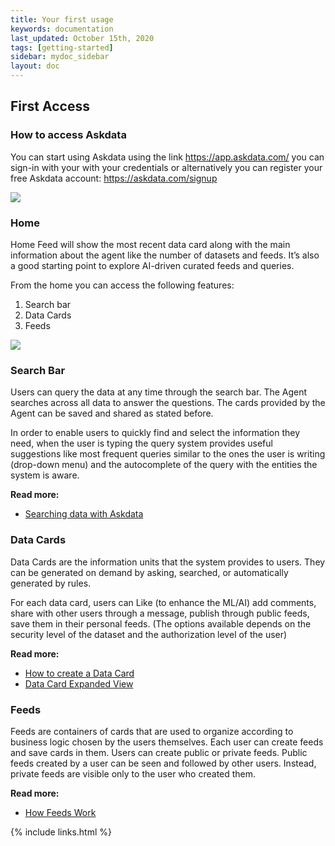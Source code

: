 ```yaml
---
title: Your first usage
keywords: documentation
last_updated: October 15th, 2020
tags: [getting-started]
sidebar: mydoc_sidebar
layout: doc
--- 
```


## First Access

### How to access Askdata

You can start using Askdata using the link <https://app.askdata.com/> you can sign-in with your with your credentials or alternatively you can register your free Askdata account: <https://askdata.com/signup>

![](https://uploads-ssl.webflow.com/5dff758010bfa7356f98e395/5f589d3235072a1e57b3b54e_9ApI7IibWWtz5IJBWMLOZtKqd6SKjps5vHmH0-VuWY6tS_Jb7QKPqPOmNxSJKYILnOtC_HtuUaPSi_zxSTvFY2Recz_W6akmUKUep9PlsAzm039h6btyi5F5U_j2ycnz5wPhEQE9.png)

### Home

Home Feed will show the most recent data card along with the main information about the agent like the number of datasets and feeds. It’s also a good starting point to explore AI-driven curated feeds and queries.

From the home you can access the following features:

1. Search bar
2. Data Cards
3. Feeds

![](media/your-first-usage_main.png)

### Search Bar

Users can query the data at any time through the search bar. The Agent searches across all data to answer the questions. The cards provided by the Agent can be saved and shared as stated before.

In order to enable users to quickly find and select the information they need, when the user is typing the query system provides useful suggestions like most frequent queries similar to the ones the user is writing (drop-down menu) and the autocomplete of the query with the entities the system is aware.

**Read more:**
* [Searching data with Askdata](/docs/searching-data)

### Data Cards

Data Cards are the information units that the system provides to users. They can be generated on demand by asking, searched, or automatically generated by rules.

For each data card, users can Like (to enhance the ML/AI) add comments, share with other users through a message, publish through public feeds, save them in their personal feeds. (The options available depends on the security level of the dataset and the authorization level of the user)

**Read more:**
* [How to create a Data Card](/docs/how-to-create-a-data-card)
* [Data Card Expanded View](/docs/data-card-expanded-view)

### Feeds

Feeds are containers of cards that are used to organize according to business logic chosen by the users themselves. Each user can create feeds and save cards in them. 
Users can create public or private feeds. Public feeds created by a user can be seen and followed by other users. Instead, private feeds are visible only to the user who created them.

**Read more:**
* [How Feeds Work](/docs/be-productive-with-feeds)

{% include links.html %}

